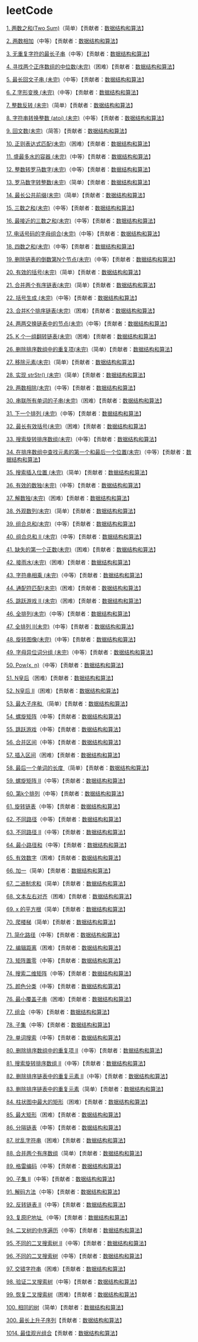 # leetCode

[1. 两数之和(Two Sum)](<https://github.com/sdwwld/leetCode/blob/master/src/main/java/com/wld/java/leetcode/leetCode0001.md>)（简单）【贡献者：[数据结构和算法](https://leetcode-cn.com/u/sdwwld)】

[2. 两数相加](<https://github.com/sdwwld/leetCode/blob/master/src/main/java/com/wld/java/leetcode/leetCode0002.md>)（中等）【贡献者：[数据结构和算法](https://leetcode-cn.com/u/sdwwld)】

[3. 无重复字符的最长子串](<https://github.com/sdwwld/leetCode/blob/master/src/main/java/com/wld/java/leetcode/leetCode0003.md>)（中等）【贡献者：[数据结构和算法](https://leetcode-cn.com/u/sdwwld)】

[4. 寻找两个正序数组的中位数(未完)](<https://github.com/sdwwld/leetCode/blob/master/src/main/java/com/wld/java/leetcode/leetCode0004.md>)（困难）【贡献者：[数据结构和算法](https://leetcode-cn.com/u/sdwwld)】

[5. 最长回文子串  (未完)](<https://github.com/sdwwld/leetCode/blob/master/src/main/java/com/wld/java/leetcode/leetCode0005.md>)（中等）【贡献者：[数据结构和算法](https://leetcode-cn.com/u/sdwwld)】

[6. Z 字形变换  (未完)](<https://github.com/sdwwld/leetCode/blob/master/src/main/java/com/wld/java/leetcode/leetCode0006.md>)（中等）【贡献者：[数据结构和算法](https://leetcode-cn.com/u/sdwwld)】

[7. 整数反转 (未完)](<https://github.com/sdwwld/leetCode/blob/master/src/main/java/com/wld/java/leetcode/leetCode0007.md>)（简单）【贡献者：[数据结构和算法](https://leetcode-cn.com/u/sdwwld)】

[8. 字符串转换整数 (atoi)  (未完)](<https://github.com/sdwwld/leetCode/blob/master/src/main/java/com/wld/java/leetcode/leetCode0008.md>)（中等）【贡献者：[数据结构和算法](https://leetcode-cn.com/u/sdwwld)】

[9. 回文数(未完)](<https://github.com/sdwwld/leetCode/blob/master/src/main/java/com/wld/java/leetcode/leetCode0009.md>)（简答）【贡献者：[数据结构和算法](https://leetcode-cn.com/u/sdwwld)】

[10. 正则表达式匹配(未完)](<https://github.com/sdwwld/leetCode/blob/master/src/main/java/com/wld/java/leetcode/leetCode0010.md>)（困难）【贡献者：[数据结构和算法](https://leetcode-cn.com/u/sdwwld)】

[11. 盛最多水的容器 (未完)](<https://github.com/sdwwld/leetCode/blob/master/src/main/java/com/wld/java/leetcode/leetCode0011.md>)（中等）【贡献者：[数据结构和算法](https://leetcode-cn.com/u/sdwwld)】

[12. 整数转罗马数字(未完)](<https://github.com/sdwwld/leetCode/blob/master/src/main/java/com/wld/java/leetcode/leetCode0012.md>)（中等）【贡献者：[数据结构和算法](https://leetcode-cn.com/u/sdwwld)】

[13. 罗马数字转整数(未完)](<https://github.com/sdwwld/leetCode/blob/master/src/main/java/com/wld/java/leetcode/leetCode0013.md>)（简单）【贡献者：[数据结构和算法](https://leetcode-cn.com/u/sdwwld)】

[14. 最长公共前缀(未完)](<https://github.com/sdwwld/leetCode/blob/master/src/main/java/com/wld/java/leetcode/leetCode0014.md>)（简单）【贡献者：[数据结构和算法](https://leetcode-cn.com/u/sdwwld)】

[15. 三数之和(未完)](<https://github.com/sdwwld/leetCode/blob/master/src/main/java/com/wld/java/leetcode/leetCode0015.md>)（中等）【贡献者：[数据结构和算法](https://leetcode-cn.com/u/sdwwld)】

[16. 最接近的三数之和(未完)](<https://github.com/sdwwld/leetCode/blob/master/src/main/java/com/wld/java/leetcode/leetCode0016.md>)（中等）【贡献者：[数据结构和算法](https://leetcode-cn.com/u/sdwwld)】

[17. 电话号码的字母组合(未完)](<https://github.com/sdwwld/leetCode/blob/master/src/main/java/com/wld/java/leetcode/leetCode0017.md>)（中等）【贡献者：[数据结构和算法](https://leetcode-cn.com/u/sdwwld)】

[18. 四数之和(未完)](<https://github.com/sdwwld/leetCode/blob/master/src/main/java/com/wld/java/leetcode/leetCode0018.md>)（中等）【贡献者：[数据结构和算法](https://leetcode-cn.com/u/sdwwld)】

[19. 删除链表的倒数第N个节点(未完)](<https://github.com/sdwwld/leetCode/blob/master/src/main/java/com/wld/java/leetcode/leetCode0019.md>)（中等）【贡献者：[数据结构和算法](https://leetcode-cn.com/u/sdwwld)】

[20. 有效的括号(未完)](<https://github.com/sdwwld/leetCode/blob/master/src/main/java/com/wld/java/leetcode/leetCode0020.md>)（简单）【贡献者：[数据结构和算法](https://leetcode-cn.com/u/sdwwld)】

[21. 合并两个有序链表(未完)](<https://github.com/sdwwld/leetCode/blob/master/src/main/java/com/wld/java/leetcode/leetCode0021.md>)（简单）【贡献者：[数据结构和算法](https://leetcode-cn.com/u/sdwwld)】

[22. 括号生成 (未完)](<https://github.com/sdwwld/leetCode/blob/master/src/main/java/com/wld/java/leetcode/leetCode0022.md>)（中等）【贡献者：[数据结构和算法](https://leetcode-cn.com/u/sdwwld)】

[23. 合并K个排序链表(未完)](<https://github.com/sdwwld/leetCode/blob/master/src/main/java/com/wld/java/leetcode/leetCode0023.md>)（困难）【贡献者：[数据结构和算法](https://leetcode-cn.com/u/sdwwld)】

[24. 两两交换链表中的节点(未完)](<https://github.com/sdwwld/leetCode/blob/master/src/main/java/com/wld/java/leetcode/leetCode0024.md>)（中等）【贡献者：[数据结构和算法](https://leetcode-cn.com/u/sdwwld)】

[25. K 个一组翻转链表(未完)](<https://github.com/sdwwld/leetCode/blob/master/src/main/java/com/wld/java/leetcode/leetCode0025.md>)（困难）【贡献者：[数据结构和算法](https://leetcode-cn.com/u/sdwwld)】

[26. 删除排序数组中的重复项(未完)](<https://github.com/sdwwld/leetCode/blob/master/src/main/java/com/wld/java/leetcode/leetCode0026.md>)（简单）【贡献者：[数据结构和算法](https://leetcode-cn.com/u/sdwwld)】

[27. 移除元素(未完)](<https://github.com/sdwwld/leetCode/blob/master/src/main/java/com/wld/java/leetcode/leetCode0027.md>)（简单）【贡献者：[数据结构和算法](https://leetcode-cn.com/u/sdwwld)】

[28. 实现 strStr() (未完)](<https://github.com/sdwwld/leetCode/blob/master/src/main/java/com/wld/java/leetcode/leetCode0028.md>)（简单）【贡献者：[数据结构和算法](https://leetcode-cn.com/u/sdwwld)】

[29. 两数相除(未完)](<https://github.com/sdwwld/leetCode/blob/master/src/main/java/com/wld/java/leetcode/leetCode0029.md>)（中等）【贡献者：[数据结构和算法](https://leetcode-cn.com/u/sdwwld)】

[30. 串联所有单词的子串(未完)](<https://github.com/sdwwld/leetCode/blob/master/src/main/java/com/wld/java/leetcode/leetCode0030.md>)（困难）【贡献者：[数据结构和算法](https://leetcode-cn.com/u/sdwwld)】

[31. 下一个排列 (未完)](<https://github.com/sdwwld/leetCode/blob/master/src/main/java/com/wld/java/leetcode/leetCode0031.md>)（中等）【贡献者：[数据结构和算法](https://leetcode-cn.com/u/sdwwld)】

[32. 最长有效括号(未完)](<https://github.com/sdwwld/leetCode/blob/master/src/main/java/com/wld/java/leetcode/leetCode0032.md>)（困难）【贡献者：[数据结构和算法](https://leetcode-cn.com/u/sdwwld)】

[33. 搜索旋转排序数组(未完)](<https://github.com/sdwwld/leetCode/blob/master/src/main/java/com/wld/java/leetcode/leetCode0033.md>)（中等）【贡献者：[数据结构和算法](https://leetcode-cn.com/u/sdwwld)】

[34. 在排序数组中查找元素的第一个和最后一个位置(未完)](<https://github.com/sdwwld/leetCode/blob/master/src/main/java/com/wld/java/leetcode/leetCode0034.md>)（中等）【贡献者：[数据结构和算法](https://leetcode-cn.com/u/sdwwld)】

[35. 搜索插入位置 (未完)](<https://github.com/sdwwld/leetCode/blob/master/src/main/java/com/wld/java/leetcode/leetCode0035.md>)（简单）【贡献者：[数据结构和算法](https://leetcode-cn.com/u/sdwwld)】

[36. 有效的数独(未完)](<https://github.com/sdwwld/leetCode/blob/master/src/main/java/com/wld/java/leetcode/leetCode0036.md>)（中等）【贡献者：[数据结构和算法](https://leetcode-cn.com/u/sdwwld)】

[37. 解数独(未完)](<https://github.com/sdwwld/leetCode/blob/master/src/main/java/com/wld/java/leetcode/leetCode0037.md>)（困难）【贡献者：[数据结构和算法](https://leetcode-cn.com/u/sdwwld)】

[38. 外观数列(未完)](<https://github.com/sdwwld/leetCode/blob/master/src/main/java/com/wld/java/leetcode/leetCode0038.md>)（简单）【贡献者：[数据结构和算法](https://leetcode-cn.com/u/sdwwld)】

[39. 组合总和(未完)](<https://github.com/sdwwld/leetCode/blob/master/src/main/java/com/wld/java/leetcode/leetCode0039.md>)（中等）【贡献者：[数据结构和算法](https://leetcode-cn.com/u/sdwwld)】

[40. 组合总和 II (未完)](<https://github.com/sdwwld/leetCode/blob/master/src/main/java/com/wld/java/leetcode/leetCode0040.md>)（中等）【贡献者：[数据结构和算法](https://leetcode-cn.com/u/sdwwld)】

[41. 缺失的第一个正数(未完)](<https://github.com/sdwwld/leetCode/blob/master/src/main/java/com/wld/java/leetcode/leetCode0041.md>)（困难）【贡献者：[数据结构和算法](https://leetcode-cn.com/u/sdwwld)】

[42. 接雨水(未完)](<https://github.com/sdwwld/leetCode/blob/master/src/main/java/com/wld/java/leetcode/leetCode0042.md>)（困难）【贡献者：[数据结构和算法](https://leetcode-cn.com/u/sdwwld)】

[43. 字符串相乘 (未完)](<https://github.com/sdwwld/leetCode/blob/master/src/main/java/com/wld/java/leetcode/leetCode0043.md>)（中等）【贡献者：[数据结构和算法](https://leetcode-cn.com/u/sdwwld)】

[44. 通配符匹配(未完)](<https://github.com/sdwwld/leetCode/blob/master/src/main/java/com/wld/java/leetcode/leetCode0044.md>)（困难）【贡献者：[数据结构和算法](https://leetcode-cn.com/u/sdwwld)】

[45. 跳跃游戏 II (未完)](<https://github.com/sdwwld/leetCode/blob/master/src/main/java/com/wld/java/leetcode/leetCode0045.md>)（困难）【贡献者：[数据结构和算法](https://leetcode-cn.com/u/sdwwld)】

[46. 全排列(未完)](<https://github.com/sdwwld/leetCode/blob/master/src/main/java/com/wld/java/leetcode/leetCode0046.md>)（中等）【贡献者：[数据结构和算法](https://leetcode-cn.com/u/sdwwld)】

[47. 全排列 II(未完)](<https://github.com/sdwwld/leetCode/blob/master/src/main/java/com/wld/java/leetcode/leetCode0047.md>)（中等）【贡献者：[数据结构和算法](https://leetcode-cn.com/u/sdwwld)】

[48. 旋转图像(未完)](<https://github.com/sdwwld/leetCode/blob/master/src/main/java/com/wld/java/leetcode/leetCode0048.md>)（中等）【贡献者：[数据结构和算法](https://leetcode-cn.com/u/sdwwld)】

[49. 字母异位词分组  (未完)](<https://github.com/sdwwld/leetCode/blob/master/src/main/java/com/wld/java/leetcode/leetCode0049.md>)（中等）【贡献者：[数据结构和算法](https://leetcode-cn.com/u/sdwwld)】

[50. Pow(x, n)](<https://github.com/sdwwld/leetCode/blob/master/src/main/java/com/wld/java/leetcode/leetCode0050.md>)（中等）【贡献者：[数据结构和算法](https://leetcode-cn.com/u/sdwwld)】

[51. N皇后](<https://github.com/sdwwld/leetCode/blob/master/src/main/java/com/wld/java/leetcode/leetCode0051.md>)（困难）【贡献者：[数据结构和算法](https://leetcode-cn.com/u/sdwwld)】

[52. N皇后 II](<https://github.com/sdwwld/leetCode/blob/master/src/main/java/com/wld/java/leetcode/leetCode0052.md>)（困难）【贡献者：[数据结构和算法](https://leetcode-cn.com/u/sdwwld)】

[53. 最大子序和 ](<https://github.com/sdwwld/leetCode/blob/master/src/main/java/com/wld/java/leetcode/leetCode0053.md>)（简单）【贡献者：[数据结构和算法](https://leetcode-cn.com/u/sdwwld)】

[54. 螺旋矩阵](<https://github.com/sdwwld/leetCode/blob/master/src/main/java/com/wld/java/leetcode/leetCode0054.md>)（中等）【贡献者：[数据结构和算法](https://leetcode-cn.com/u/sdwwld)】

[55. 跳跃游戏](<https://github.com/sdwwld/leetCode/blob/master/src/main/java/com/wld/java/leetcode/leetCode0055.md>)（中等）【贡献者：[数据结构和算法](https://leetcode-cn.com/u/sdwwld)】

[56. 合并区间](<https://github.com/sdwwld/leetCode/blob/master/src/main/java/com/wld/java/leetcode/leetCode0056.md>)（中等）【贡献者：[数据结构和算法](https://leetcode-cn.com/u/sdwwld)】

[57. 插入区间](<https://github.com/sdwwld/leetCode/blob/master/src/main/java/com/wld/java/leetcode/leetCode0057.md>)（困难）【贡献者：[数据结构和算法](https://leetcode-cn.com/u/sdwwld)】

[58. 最后一个单词的长度 ](<https://github.com/sdwwld/leetCode/blob/master/src/main/java/com/wld/java/leetcode/leetCode0058.md>)（简单）【贡献者：[数据结构和算法](https://leetcode-cn.com/u/sdwwld)】

[59. 螺旋矩阵 II](<https://github.com/sdwwld/leetCode/blob/master/src/main/java/com/wld/java/leetcode/leetCode0059.md>)（中等）【贡献者：[数据结构和算法](https://leetcode-cn.com/u/sdwwld)】

[60. 第k个排列](<https://github.com/sdwwld/leetCode/blob/master/src/main/java/com/wld/java/leetcode/leetCode0060.md>)（中等）【贡献者：[数据结构和算法](https://leetcode-cn.com/u/sdwwld)】

[61. 旋转链表](<https://github.com/sdwwld/leetCode/blob/master/src/main/java/com/wld/java/leetcode/leetCode0061.md>)（中等）【贡献者：[数据结构和算法](https://leetcode-cn.com/u/sdwwld)】

[62. 不同路径](<https://github.com/sdwwld/leetCode/blob/master/src/main/java/com/wld/java/leetcode/leetCode0062.md>)（中等）【贡献者：[数据结构和算法](https://leetcode-cn.com/u/sdwwld)】

[63. 不同路径 II](<https://github.com/sdwwld/leetCode/blob/master/src/main/java/com/wld/java/leetcode/leetCode0063.md>)（中等）【贡献者：[数据结构和算法](https://leetcode-cn.com/u/sdwwld)】

[64. 最小路径和](<https://github.com/sdwwld/leetCode/blob/master/src/main/java/com/wld/java/leetcode/leetCode0064.md>)（中等）【贡献者：[数据结构和算法](https://leetcode-cn.com/u/sdwwld)】

[65. 有效数字](<https://github.com/sdwwld/leetCode/blob/master/src/main/java/com/wld/java/leetcode/leetCode0065.md>)（困难）【贡献者：[数据结构和算法](https://leetcode-cn.com/u/sdwwld)】

[66. 加一](<https://github.com/sdwwld/leetCode/blob/master/src/main/java/com/wld/java/leetcode/leetCode0066.md>)（简单）【贡献者：[数据结构和算法](https://leetcode-cn.com/u/sdwwld)】

[67. 二进制求和](<https://github.com/sdwwld/leetCode/blob/master/src/main/java/com/wld/java/leetcode/leetCode0067.md>)（简单）【贡献者：[数据结构和算法](https://leetcode-cn.com/u/sdwwld)】

[68. 文本左右对齐](<https://github.com/sdwwld/leetCode/blob/master/src/main/java/com/wld/java/leetcode/leetCode0068.md>)（困难）【贡献者：[数据结构和算法](https://leetcode-cn.com/u/sdwwld)】

[69. x 的平方根](<https://github.com/sdwwld/leetCode/blob/master/src/main/java/com/wld/java/leetcode/leetCode0069.md>)（简单）【贡献者：[数据结构和算法](https://leetcode-cn.com/u/sdwwld)】

[70. 爬楼梯](<https://github.com/sdwwld/leetCode/blob/master/src/main/java/com/wld/java/leetcode/leetCode0070.md>)（简单）【贡献者：[数据结构和算法](https://leetcode-cn.com/u/sdwwld)】

[71. 简化路径](<https://github.com/sdwwld/leetCode/blob/master/src/main/java/com/wld/java/leetcode/leetCode0071.md>)（中等）【贡献者：[数据结构和算法](https://leetcode-cn.com/u/sdwwld)】

[72. 编辑距离](<https://github.com/sdwwld/leetCode/blob/master/src/main/java/com/wld/java/leetcode/leetCode0072.md>)（困难）【贡献者：[数据结构和算法](https://leetcode-cn.com/u/sdwwld)】

[73. 矩阵置零](<https://github.com/sdwwld/leetCode/blob/master/src/main/java/com/wld/java/leetcode/leetCode0073.md>)（中等）【贡献者：[数据结构和算法](https://leetcode-cn.com/u/sdwwld)】

[74. 搜索二维矩阵](<https://github.com/sdwwld/leetCode/blob/master/src/main/java/com/wld/java/leetcode/leetCode0074.md>)（中等）【贡献者：[数据结构和算法](https://leetcode-cn.com/u/sdwwld)】

[75. 颜色分类](<https://github.com/sdwwld/leetCode/blob/master/src/main/java/com/wld/java/leetcode/leetCode0075.md>)（中等）【贡献者：[数据结构和算法](https://leetcode-cn.com/u/sdwwld)】

[76. 最小覆盖子串](<https://github.com/sdwwld/leetCode/blob/master/src/main/java/com/wld/java/leetcode/leetCode0076.md>)（困难）【贡献者：[数据结构和算法](https://leetcode-cn.com/u/sdwwld)】

[77. 组合](<https://github.com/sdwwld/leetCode/blob/master/src/main/java/com/wld/java/leetcode/leetCode0077.md>)（中等）【贡献者：[数据结构和算法](https://leetcode-cn.com/u/sdwwld)】

[78. 子集](<https://github.com/sdwwld/leetCode/blob/master/src/main/java/com/wld/java/leetcode/leetCode0078.md>)（中等）【贡献者：[数据结构和算法](https://leetcode-cn.com/u/sdwwld)】

[79. 单词搜索](<https://github.com/sdwwld/leetCode/blob/master/src/main/java/com/wld/java/leetcode/leetCode0079.md>)（中等）【贡献者：[数据结构和算法](https://leetcode-cn.com/u/sdwwld)】

[80. 删除排序数组中的重复项 II](<https://github.com/sdwwld/leetCode/blob/master/src/main/java/com/wld/java/leetcode/leetCode0080.md>)（中等）【贡献者：[数据结构和算法](https://leetcode-cn.com/u/sdwwld)】

[81. 搜索旋转排序数组 II](<https://github.com/sdwwld/leetCode/blob/master/src/main/java/com/wld/java/leetcode/leetCode0081.md>)（中等）【贡献者：[数据结构和算法](https://leetcode-cn.com/u/sdwwld)】

[82. 删除排序链表中的重复元素 II](<https://github.com/sdwwld/leetCode/blob/master/src/main/java/com/wld/java/leetcode/leetCode0082.md>)（中等）【贡献者：[数据结构和算法](https://leetcode-cn.com/u/sdwwld)】

[83. 删除排序链表中的重复元素](<https://github.com/sdwwld/leetCode/blob/master/src/main/java/com/wld/java/leetcode/leetCode0083.md>)（简单）【贡献者：[数据结构和算法](https://leetcode-cn.com/u/sdwwld)】

[84. 柱状图中最大的矩形](<https://github.com/sdwwld/leetCode/blob/master/src/main/java/com/wld/java/leetcode/leetCode0084.md>)（困难）【贡献者：[数据结构和算法](https://leetcode-cn.com/u/sdwwld)】

[85. 最大矩形](<https://github.com/sdwwld/leetCode/blob/master/src/main/java/com/wld/java/leetcode/leetCode0085.md>)（困难）【贡献者：[数据结构和算法](https://leetcode-cn.com/u/sdwwld)】

[86. 分隔链表](<https://github.com/sdwwld/leetCode/blob/master/src/main/java/com/wld/java/leetcode/leetCode0086.md>)（中等）【贡献者：[数据结构和算法](https://leetcode-cn.com/u/sdwwld)】

[87. 扰乱字符串](<https://github.com/sdwwld/leetCode/blob/master/src/main/java/com/wld/java/leetcode/leetCode0087.md>)（困难）【贡献者：[数据结构和算法](https://leetcode-cn.com/u/sdwwld)】

[88. 合并两个有序数组](<https://github.com/sdwwld/leetCode/blob/master/src/main/java/com/wld/java/leetcode/leetCode0088.md>)（简单）【贡献者：[数据结构和算法](https://leetcode-cn.com/u/sdwwld)】

[89. 格雷编码](<https://github.com/sdwwld/leetCode/blob/master/src/main/java/com/wld/java/leetcode/leetCode0089.md>)（中等）【贡献者：[数据结构和算法](https://leetcode-cn.com/u/sdwwld)】

[90. 子集 II](<https://github.com/sdwwld/leetCode/blob/master/src/main/java/com/wld/java/leetcode/leetCode0090.md>)（中等）【贡献者：[数据结构和算法](https://leetcode-cn.com/u/sdwwld)】

[91. 解码方法](<https://github.com/sdwwld/leetCode/blob/master/src/main/java/com/wld/java/leetcode/leetCode0091.md>)（中等）【贡献者：[数据结构和算法](https://leetcode-cn.com/u/sdwwld)】

[92. 反转链表 II](<https://github.com/sdwwld/leetCode/blob/master/src/main/java/com/wld/java/leetcode/leetCode0092.md>)（中等）【贡献者：[数据结构和算法](https://leetcode-cn.com/u/sdwwld)】

[93. 复原IP地址  ](<https://github.com/sdwwld/leetCode/blob/master/src/main/java/com/wld/java/leetcode/leetCode0093.md>)（中等）【贡献者：[数据结构和算法](https://leetcode-cn.com/u/sdwwld)】

[94. 二叉树的中序遍历](<https://github.com/sdwwld/leetCode/blob/master/src/main/java/com/wld/java/leetcode/leetCode0094.md>)（中等）【贡献者：[数据结构和算法](https://leetcode-cn.com/u/sdwwld)】

[95. 不同的二叉搜索树 II](<https://github.com/sdwwld/leetCode/blob/master/src/main/java/com/wld/java/leetcode/leetCode0095.md>)（中等）【贡献者：[数据结构和算法](https://leetcode-cn.com/u/sdwwld)】

[96. 不同的二叉搜索树](<https://github.com/sdwwld/leetCode/blob/master/src/main/java/com/wld/java/leetcode/leetCode0096.md>)（中等）【贡献者：[数据结构和算法](https://leetcode-cn.com/u/sdwwld)】

[97. 交错字符串](<https://github.com/sdwwld/leetCode/blob/master/src/main/java/com/wld/java/leetcode/leetCode0097.md>)（困难）【贡献者：[数据结构和算法](https://leetcode-cn.com/u/sdwwld)】

[98. 验证二叉搜索树](<https://github.com/sdwwld/leetCode/blob/master/src/main/java/com/wld/java/leetcode/leetCode0098.md>)（中等）【贡献者：[数据结构和算法](https://leetcode-cn.com/u/sdwwld)】

[99. 恢复二叉搜索树](<https://github.com/sdwwld/leetCode/blob/master/src/main/java/com/wld/java/leetcode/leetCode0099.md>)（困难）【贡献者：[数据结构和算法](https://leetcode-cn.com/u/sdwwld)】

[100. 相同的树](<https://github.com/sdwwld/leetCode/blob/master/src/main/java/com/wld/java/leetcode/leetCode0100.md>)（简单）【贡献者：[数据结构和算法](https://leetcode-cn.com/u/sdwwld)】

[300. 最长上升子序列](https://github.com/sdwwld/leetCode/blob/master/src/main/java/com/wld/java/leetcode/leetCode0300.md)【贡献者：[数据结构和算法](https://leetcode-cn.com/u/sdwwld)】

[1014. 最佳观光组合](https://github.com/sdwwld/leetCode/blob/master/src/main/java/com/wld/java/leetcode/leetCode1014.md)【贡献者：[数据结构和算法](https://leetcode-cn.com/u/sdwwld)】

